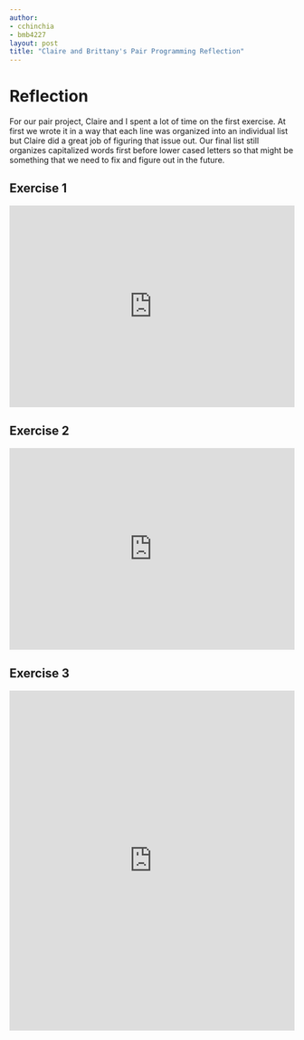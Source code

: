 ```yaml
---
author:
- cchinchia
- bmb4227
layout: post
title: "Claire and Brittany's Pair Programming Reflection"
---
```

# Reflection

For our pair project, Claire and I spent a lot of time on the first exercise. At first we wrote it in a way that each line was organized into an individual list but Claire did a great job of figuring that issue out. Our final list still organizes capitalized words first before lower cased letters so that might be something that we need to fix and figure out in the future. 

## Exercise 1
<iframe src="https://trinket.io/embed/python/597bead8e0" width="100%" height="356" frameborder="0" marginwidth="0" marginheight="0" allowfullscreen></iframe>

## Exercise 2

<iframe src="https://trinket.io/embed/python/f3e7260c57" width="100%" height="356" frameborder="0" marginwidth="0" marginheight="0" allowfullscreen></iframe>

## Exercise 3

<iframe src="https://trinket.io/embed/python/bb5d8daeea" width="100%" height="600" frameborder="0" marginwidth="0" marginheight="0" allowfullscreen></iframe>
